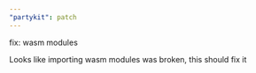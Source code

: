 ```yaml
---
"partykit": patch
---
```


fix: wasm modules

Looks like importing wasm modules was broken, this should fix it
